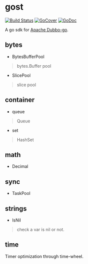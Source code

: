 # gost

[![Build Status](https://travis-ci.org/dubbogo/gost.png?branch=master)](https://travis-ci.org/dubbogo/gost)
[![GoCover](http://gocover.io/_badge/github.com/dubbogo/gost)](http://gocover.io/github.com/dubbogo/gost)
[![GoDoc](https://godoc.org/github.com/dubbogo/gost?status.svg)](https://godoc.org/github.com/dubbogo/gost)

A go sdk for [Apache Dubbo-go](github.com/apache/dubbo-go).

## bytes

* BytesBufferPool
> bytes.Buffer pool

* SlicePool
> slice pool
## container

* queue
> Queue

* set
> HashSet

## math

* Decimal

## sync

* TaskPool

## strings

* IsNil
> check a var is nil or not.

## time

Timer optimization through time-wheel.

